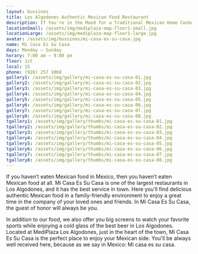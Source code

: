 ```yaml
---
layout: bussines
title: Los Algodones Authentic Mexican Food Restaurant
description: If You're in the Mood for a Traditional Mexican Home Cooked Meal, Then Come to Mi Casa Es Su Casa at MediPlaza Los Algodones. We Serve Breakfast, Lunch, and Dinner So You're Welcome to Stop by Any Time.
locationSmall: /assets/img/mediplaza-map-floor1-small.jpg
locationLarge: /assets/img/mediplaza-map-floor1-large.jpg
avatar: /assets/img/bussines/mi-casa-es-su-casa.jpg
name: Mi Casa Es Su Casa
days: Monday – Sunday
horary: 7:00 am – 9:00 pm 
floor: 1st
local: 15
phone: (928) 257 1068
gallery1: /assets/img/gallery/mi-casa-es-su-casa-01.jpg
gallery2: /assets/img/gallery/mi-casa-es-su-casa-02.jpg
gallery3: /assets/img/gallery/mi-casa-es-su-casa-03.jpg
gallery4: /assets/img/gallery/mi-casa-es-su-casa-04.jpg
gallery5: /assets/img/gallery/mi-casa-es-su-casa-05.jpg
gallery6: /assets/img/gallery/mi-casa-es-su-casa-06.jpg
gallery7: /assets/img/gallery/mi-casa-es-su-casa-07.jpg
gallery8: /assets/img/gallery/mi-casa-es-su-casa-08.jpg
tgallery1: /assets/img/gallery/thumbs/mi-casa-es-su-casa-01.jpg
tgallery2: /assets/img/gallery/thumbs/mi-casa-es-su-casa-02.jpg
tgallery3: /assets/img/gallery/thumbs/mi-casa-es-su-casa-03.jpg
tgallery4: /assets/img/gallery/thumbs/mi-casa-es-su-casa-04.jpg
tgallery5: /assets/img/gallery/thumbs/mi-casa-es-su-casa-05.jpg
tgallery6: /assets/img/gallery/thumbs/mi-casa-es-su-casa-06.jpg
tgallery7: /assets/img/gallery/thumbs/mi-casa-es-su-casa-07.jpg
tgallery8: /assets/img/gallery/thumbs/mi-casa-es-su-casa-08.jpg
---
```

If you haven’t eaten Mexican food in Mexico, then you haven’t eaten Mexican food at all. Mi Casa Es Su Casa is one of the largest restaurants in Los Algodones, and it has the best service in town. Here you’ll find delicious authentic Mexican food in a family-friendly environment to enjoy a great time in the company of your loved ones and friends. In Mi Casa Es Su Casa, the guest of honor will always be you.

In addition to our food, we also offer you big screens to watch your favorite sports while enjoying a cold glass of the best beer in Los Algodones. Located at MediPlaza Los Algodones, just in the heart of the town, Mi Casa Es Su Casa is the perfect place to enjoy your Mexican side. You'll be always well received here, because as we say in Mexico: Mi casa es su casa.